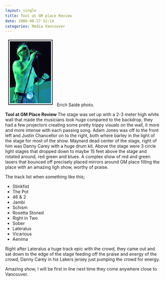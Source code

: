 ```yaml
---
layout: single
title: Tool at GM place Review
date: 2006-08-27 12:14
categories: Media Vancouver
---
```

<a href="/public/uploads/2006/MUS_Concerts2_2018.jpg" rel="lightbox"><img src="/public/uploads/2006/MUS_Concerts2_2018.jpg" alt="MUS_Concerts2_2018.jpg" title="MUS_Concerts2_2018.jpg" style="margin: 5px 10px; padding: 3px" border="2" height="200" width="133" /></a>
Erich Saide photo.

<strong>Tool at GM Place Review </strong>
The stage was set up with a 2-3 meter high white wall that made the musicians look huge compared to the backdrop, they had a few projectors creating some pretty trippy visuals on the wall, it more and more intense with each passing song. Adam Jones was off to the front left and Justin Chancellor on to the right, both where barley in the light of the stage for most of the show. Maynard dead center of the stage, right of him was Danny Carey with a huge drum kit. Above the stage were 3 circle light stages that dropped down to maybe 15 feet above the stage and rotated around, red green and blues. A complex show of red and green lasers that bounced off precisely placed mirrors around GM place filling the place with an amazing ligh show, worthy of praise.

The track list when something like this;
<ul>
	<li>Stinkfist</li>
	<li>The Pot</li>
	<li>46 &amp; 2</li>
	<li>Jambi</li>
	<li>Schism</li>
	<li>Rosetta Stoned</li>
	<li>Right in Two</li>
	<li>Sober</li>
	<li>Lateralus</li>
	<li>Vicarious</li>
	<li>Aenima</li>
</ul>
Right after Lateralus a huge track epic with the crowd, they came out and sat down to the edge of the stage feeding off the praise and energy of the crowd, Danny Carey in his Lakers jersey just pumping the crowd for energy.

Amazing show, I will be first in line next time they come anywhere close to Vancouver.
